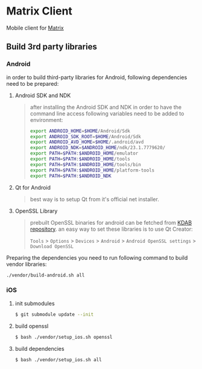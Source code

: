 # Matrix Client

Mobile client for [Matrix](https://matrix.org)


## Build 3rd party libraries

### Android

in order to build third-party libraries for Android, following dependencies need to be prepared:

1. Android SDK and NDK
    > after installing the Android SDK and NDK in order to have the command line access following variables need to be added to environment: 
    > ```bash
    > export ANDROID_HOME=$HOME/Android/Sdk
    > export ANDROID_SDK_ROOT=$HOME/Android/Sdk
    > export ANDROID_AVD_HOME=$HOME/.android/avd
    > export ANDROID_NDK=$ANDROID_HOME/ndk/23.1.7779620/
    > export PATH=$PATH:$ANDROID_HOME/emulator
    > export PATH=$PATH:$ANDROID_HOME/tools
    > export PATH=$PATH:$ANDROID_HOME/tools/bin
    > export PATH=$PATH:$ANDROID_HOME/platform-tools
    > export PATH=$PATH:$ANDROID_NDK
    > ```
2. Qt for Android
    > best way is to setup Qt from it's official net installer.

2. OpenSSL Library
    > prebuilt OpenSSL binaries for android can be fetched from [KDAB repository](https://github.com/KDAB/android_openssl). an easy way to set these libraries is to use Qt Creator:
    > 
    > `Tools` > `Options` > `Devices` > `Android` > `Android OpenSSL settings` > `Download OpenSSL`

Preparing the dependencies you need to run following command to build vendor libraries:
```shell
./vendor/build-android.sh all
```


### iOS

1. init submodules
    ```bash
    $ git submodule update --init
    ```

2. build openssl 
    ```bash
    $ bash ./vendor/setup_ios.sh openssl
    ```

3. build dependencies
    ```bash
    $ bash ./vendor/setup_ios.sh all
    ```
